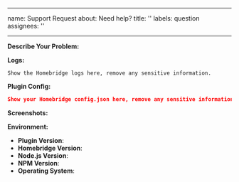 ***

name: Support Request
about: Need help?
title: ''
labels: question
assignees: ''

***

<!-- You must use the issue template below when submitting a support request -->

**Describe Your Problem:**

<!-- A clear and concise description of what problem you are trying to solve. -->

**Logs:**

```
Show the Homebridge logs here, remove any sensitive information.
```

**Plugin Config:**

```json
Show your Homebridge config.json here, remove any sensitive information.
```

**Screenshots:**

<!-- If applicable, add screenshots to help explain your problem. -->

**Environment:**

* **Plugin Version**:
* **Homebridge Version**: <!-- homebridge -V -->
* **Node.js Version**: <!-- node -v -->
* **NPM Version**: <!-- npm -v -->
* **Operating System**: <!-- Raspbian / Ubuntu / Debian / Windows / macOS / Docker / hb-service -->

<!-- Click the "Preview" tab before you submit to ensure the formatting is correct. -->
